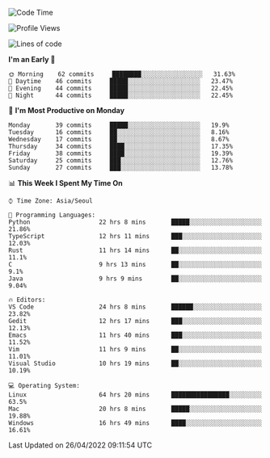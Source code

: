 <!--START_SECTION:waka-->
![Code Time](http://img.shields.io/badge/Code%20Time-287%20hrs%2042%20mins-blue)

![Profile Views](http://img.shields.io/badge/Profile%20Views-1-blue)

![Lines of code](https://img.shields.io/badge/From%20Hello%20World%20I%27ve%20Written-1%20Million%20lines%20of%20code-blue)

**I'm an Early 🐤** 

```text
🌞 Morning    62 commits     ████████░░░░░░░░░░░░░░░░░   31.63% 
🌆 Daytime    46 commits     █████░░░░░░░░░░░░░░░░░░░░   23.47% 
🌃 Evening    44 commits     █████░░░░░░░░░░░░░░░░░░░░   22.45% 
🌙 Night      44 commits     █████░░░░░░░░░░░░░░░░░░░░   22.45%

```
📅 **I'm Most Productive on Monday** 

```text
Monday       39 commits     █████░░░░░░░░░░░░░░░░░░░░   19.9% 
Tuesday      16 commits     ██░░░░░░░░░░░░░░░░░░░░░░░   8.16% 
Wednesday    17 commits     ██░░░░░░░░░░░░░░░░░░░░░░░   8.67% 
Thursday     34 commits     ████░░░░░░░░░░░░░░░░░░░░░   17.35% 
Friday       38 commits     ████░░░░░░░░░░░░░░░░░░░░░   19.39% 
Saturday     25 commits     ███░░░░░░░░░░░░░░░░░░░░░░   12.76% 
Sunday       27 commits     ███░░░░░░░░░░░░░░░░░░░░░░   13.78%

```


📊 **This Week I Spent My Time On** 

```text
⌚︎ Time Zone: Asia/Seoul

💬 Programming Languages: 
Python                   22 hrs 8 mins       █████░░░░░░░░░░░░░░░░░░░░   21.86% 
TypeScript               12 hrs 11 mins      ███░░░░░░░░░░░░░░░░░░░░░░   12.03% 
Rust                     11 hrs 14 mins      ██░░░░░░░░░░░░░░░░░░░░░░░   11.1% 
C                        9 hrs 13 mins       ██░░░░░░░░░░░░░░░░░░░░░░░   9.1% 
Java                     9 hrs 9 mins        ██░░░░░░░░░░░░░░░░░░░░░░░   9.04%

🔥 Editors: 
VS Code                  24 hrs 8 mins       ██████░░░░░░░░░░░░░░░░░░░   23.82% 
Gedit                    12 hrs 17 mins      ███░░░░░░░░░░░░░░░░░░░░░░   12.13% 
Emacs                    11 hrs 40 mins      ███░░░░░░░░░░░░░░░░░░░░░░   11.52% 
Vim                      11 hrs 9 mins       ██░░░░░░░░░░░░░░░░░░░░░░░   11.01% 
Visual Studio            10 hrs 19 mins      ██░░░░░░░░░░░░░░░░░░░░░░░   10.19%

💻 Operating System: 
Linux                    64 hrs 20 mins      ████████████████░░░░░░░░░   63.5% 
Mac                      20 hrs 8 mins       █████░░░░░░░░░░░░░░░░░░░░   19.88% 
Windows                  16 hrs 49 mins      ████░░░░░░░░░░░░░░░░░░░░░   16.61%

```


 Last Updated on 26/04/2022 09:11:54 UTC
<!--END_SECTION:waka-->
